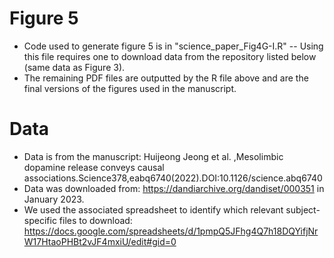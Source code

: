 # Figure 5
- Code used to generate figure 5 is in "science_paper_Fig4G-I.R"  -- Using this file requires one to download data from the repository listed below (same data as Figure 3).
- The remaining PDF files are outputted by the R file above and are the final versions of the figures used in the manuscript.

# Data
- Data is from the manuscript: Huijeong Jeong et al. ,Mesolimbic dopamine release conveys causal associations.Science378,eabq6740(2022).DOI:10.1126/science.abq6740
- Data was downloaded from: https://dandiarchive.org/dandiset/000351 in January 2023. 
- We used the associated spreadsheet to identify which relevant subject-specific files to download: https://docs.google.com/spreadsheets/d/1pmpQ5JFhg4Q7h18DQYifjNrW17HtaoPHBt2vJF4mxiU/edit#gid=0

